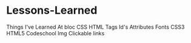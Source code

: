 # Lessons-Learned
Things I've Learned At bloc
CSS
HTML
Tags
Id's
Attributes
Fonts
CSS3
HTML5
Codeschool
Img
Clickable links
